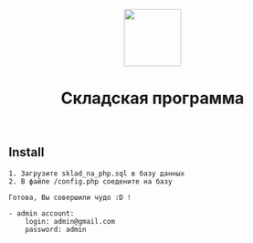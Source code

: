 <p align="center">
    <a href="https://github.com/yiisoft" target="_blank">
        <img src="https://www.php.net//images/logos/new-php-logo.svg" height="100px">
    </a>
    <h1 align="center">Складская программа</h1>
    <br>
</p>

Install
-------------------

```
1. Загрузите sklad_na_php.sql в базу данных
2. В файле /config.php соедените на базу

Готова, Вы совершили чудо :D !

- admin account:
    login: admin@gmail.com
    password: admin
    
```
